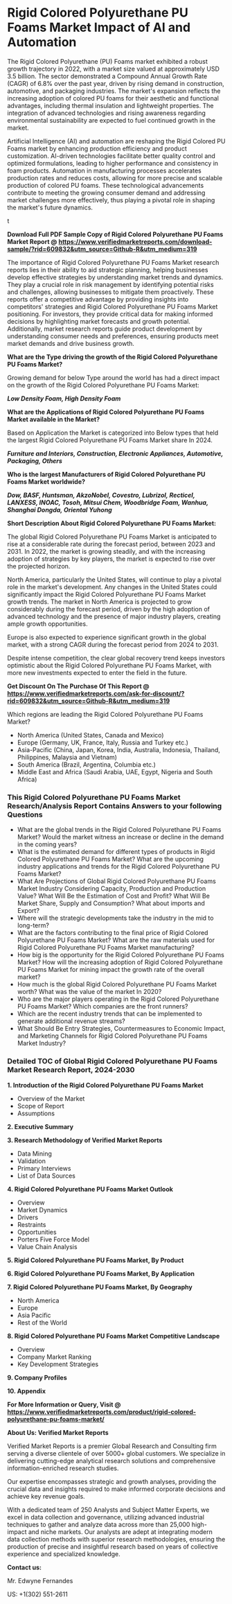 <meta name="title" content="Global  Rigid Colored Polyurethane PU Foams Market Impact of AI and Automation"><meta name="description" content="  The Rigid Colored Polyurethane (PU) Foams market exhibited a robust growth trajectory in 2022, with a market size valued at approximately USD 3.5 billion. The sector"><meta name="title" content=" Rigid Colored Polyurethane PU Foams Market Size, Share, Scope, Trends, Growth, Opportunities, Analysis, Forecast"> <h1>Rigid Colored Polyurethane PU Foams Market Impact of AI and Automation</h1> <p>The Rigid Colored Polyurethane (PU) Foams market exhibited a robust growth trajectory in 2022, with a market size valued at approximately USD 3.5 billion. The sector demonstrated a Compound Annual Growth Rate (CAGR) of 6.8% over the past year, driven by rising demand in construction, automotive, and packaging industries. The market's expansion reflects the increasing adoption of colored PU foams for their aesthetic and functional advantages, including thermal insulation and lightweight properties. The integration of advanced technologies and rising awareness regarding environmental sustainability are expected to fuel continued growth in the market.</p> <p>Artificial Intelligence (AI) and automation are reshaping the Rigid Colored PU Foams market by enhancing production efficiency and product customization. AI-driven technologies facilitate better quality control and optimized formulations, leading to higher performance and consistency in foam products. Automation in manufacturing processes accelerates production rates and reduces costs, allowing for more precise and scalable production of colored PU foams. These technological advancements contribute to meeting the growing consumer demand and addressing market challenges more effectively, thus playing a pivotal role in shaping the market's future dynamics.</p> t</p><p id="" class=""><strong>Download Full PDF Sample Copy of Rigid Colored Polyurethane PU Foams Market Report @ <a href="https://www.verifiedmarketreports.com/download-sample/?rid=609832&utm_source=Github-R&utm_medium=319" target="_blank">https://www.verifiedmarketreports.com/download-sample/?rid=609832&utm_source=Github-R&utm_medium=319</a></strong></p><p>The importance of&nbsp;Rigid Colored Polyurethane PU Foams Market research reports lies in their ability to aid strategic planning, helping businesses develop effective strategies by understanding market trends and dynamics. They play a crucial role in risk management by identifying potential risks and challenges, allowing businesses to mitigate them proactively. These reports offer a competitive advantage by providing insights into competitors' strategies and Rigid Colored Polyurethane PU Foams Market positioning. For investors, they provide critical data for making informed decisions by highlighting market forecasts and growth potential. Additionally, market research reports guide product development by understanding consumer needs and preferences, ensuring products meet market demands and drive business growth.</p><p><strong>What are the&nbsp;Type driving the growth of the Rigid Colored Polyurethane PU Foams Market?</strong></p><p id="" class="">Growing demand for below Type around the world has had a direct impact on the growth of the Rigid Colored Polyurethane PU Foams Market:</p><em><strong>Low Density Foam, High Density Foam</strong></em></p><strong>What are the&nbsp;Applications&nbsp;of Rigid Colored Polyurethane PU Foams Market available in the Market?</strong></p><p id="" class="">Based on Application the Market is categorized into Below types that held the largest Rigid Colored Polyurethane PU Foams Market share In 2024.</p><em><strong>Furniture and Interiors, Construction, Electronic Appliances, Automotive, Packaging, Others</strong></em></p><strong>Who is the largest Manufacturers of Rigid Colored Polyurethane PU Foams Market worldwide?</strong></p><p><em><strong>Dow, BASF, Huntsman, AkzoNobel, Covestro, Lubrizol, Recticel, LANXESS, INOAC, Tosoh, Mitsui Chem, Woodbridge Foam, Wanhua, Shanghai Dongda, Oriental Yuhong</strong></em></p><p id="" class=""><strong>Short Description About Rigid Colored Polyurethane PU Foams Market:</strong></p><p>The global Rigid Colored Polyurethane PU Foams Market is anticipated to rise at a considerable rate during the forecast period, between 2023 and 2031. In 2022, the market is growing steadily, and with the increasing adoption of strategies by key players, the market is expected to rise over the projected horizon.</p><p>North America, particularly the United States, will continue to play a pivotal role in the market's development. Any changes in the United States could significantly impact the Rigid Colored Polyurethane PU Foams Market growth trends. The market in North America is projected to grow considerably during the forecast period, driven by the high adoption of advanced technology and the presence of major industry players, creating ample growth opportunities.</p><p>Europe is also expected to experience significant growth in the global market, with a strong CAGR during the forecast period from 2024 to 2031.</p><p>Despite intense competition, the clear global recovery trend keeps investors optimistic about the Rigid Colored Polyurethane PU Foams Market, with more new investments expected to enter the field in the future.</p><p id="" class=""><strong>Get Discount On The Purchase Of This Report @ <a href="https://www.verifiedmarketreports.com/ask-for-discount/?rid=609832&utm_source=Github-R&utm_medium=319" target="_blank">https://www.verifiedmarketreports.com/ask-for-discount/?rid=609832&utm_source=Github-R&utm_medium=319</a></strong></p>Which regions are leading the Rigid Colored Polyurethane PU Foams Market?</p><ul><li>North America (United States, Canada and Mexico)</li><li>Europe (Germany, UK, France, Italy, Russia and Turkey etc.)</li><li>Asia-Pacific (China, Japan, Korea, India, Australia, Indonesia, Thailand, Philippines, Malaysia and Vietnam)</li><li>South America (Brazil, Argentina, Columbia etc.)</li><li>Middle East and Africa (Saudi Arabia, UAE, Egypt, Nigeria and South Africa)</li></ul><h3 id="" class="">This Rigid Colored Polyurethane PU Foams Market Research/Analysis Report Contains Answers to your following Questions</h3><ul><li>What are the global trends in the Rigid Colored Polyurethane PU Foams Market? Would the market witness an increase or decline in the demand in the coming years?</li><li>What is the estimated demand for different types of products in Rigid Colored Polyurethane PU Foams Market? What are the upcoming industry applications and trends for the Rigid Colored Polyurethane PU Foams Market?</li><li>What Are Projections of Global Rigid Colored Polyurethane PU Foams Market Industry Considering Capacity, Production and Production Value? What Will Be the Estimation of Cost and Profit? What Will Be Market Share, Supply and Consumption? What about imports and Export?</li><li>Where will the strategic developments take the industry in the mid to long-term?</li><li>What are the factors contributing to the final price of Rigid Colored Polyurethane PU Foams Market? What are the raw materials used for Rigid Colored Polyurethane PU Foams Market manufacturing?</li><li>How big is the opportunity for the Rigid Colored Polyurethane PU Foams Market? How will the increasing adoption of Rigid Colored Polyurethane PU Foams Market for mining impact the growth rate of the overall market?</li><li>How much is the global Rigid Colored Polyurethane PU Foams Market worth? What was the value of the market In 2020?</li><li>Who are the major players operating in the Rigid Colored Polyurethane PU Foams Market? Which companies are the front runners?</li><li>Which are the recent industry trends that can be implemented to generate additional revenue streams?</li><li>What Should Be Entry Strategies, Countermeasures to Economic Impact, and Marketing Channels for Rigid Colored Polyurethane PU Foams Market Industry?</li></ul><h3 id="" class="">Detailed TOC of Global Rigid Colored Polyurethane PU Foams Market Research Report, 2024-2030</h3><p id="" class=""><strong>1. Introduction of the Rigid Colored Polyurethane PU Foams Market</strong></p><ul><li>Overview of the Market</li><li>Scope of Report</li><li>Assumptions</li></ul><p id="" class=""><strong>2. Executive Summary</strong></p><p id="" class=""><strong>3. Research Methodology of Verified Market Reports</strong></p><ul><li>Data Mining</li><li>Validation</li><li>Primary Interviews</li><li>List of Data Sources</li></ul><p id="" class=""><strong>4. Rigid Colored Polyurethane PU Foams Market Outlook</strong></p><ul><li>Overview</li><li>Market Dynamics</li><li>Drivers</li><li>Restraints</li><li>Opportunities</li><li>Porters Five Force Model</li><li>Value Chain Analysis</li></ul><p id="" class=""><strong>5. Rigid Colored Polyurethane PU Foams Market, By Product</strong></p><p id="" class=""><strong>6. Rigid Colored Polyurethane PU Foams Market, By Application</strong></p><p id="" class=""><strong>7. Rigid Colored Polyurethane PU Foams Market, By Geography</strong></p><ul><li>North America</li><li>Europe</li><li>Asia Pacific</li><li>Rest of the World</li></ul><p id="" class=""><strong>8. Rigid Colored Polyurethane PU Foams Market Competitive Landscape</strong></p><ul><li>Overview</li><li>Company Market Ranking</li><li>Key Development Strategies</li></ul><p id="" class=""><strong>9. Company Profiles</strong></p><p id="" class=""><strong>10. Appendix</strong></p><p id="" class=""><strong>For More Information or Query, Visit @ <a href="https://www.verifiedmarketreports.com/product/rigid-colored-polyurethane-pu-foams-market/" target="_blank">https://www.verifiedmarketreports.com/product/rigid-colored-polyurethane-pu-foams-market/</a></strong></p><p id="" class=""><strong>About Us: Verified Market Reports</strong></p><p id="" class="">Verified Market Reports is a premier Global Research and Consulting firm serving a diverse clientele of over 5000+ global customers. We specialize in delivering cutting-edge analytical research solutions and comprehensive information-enriched research studies.</p><p id="" class="">Our expertise encompasses strategic and growth analyses, providing the crucial data and insights required to make informed corporate decisions and achieve key revenue goals.</p><p id="" class="">With a dedicated team of 250 Analysts and Subject Matter Experts, we excel in data collection and governance, utilizing advanced industrial techniques to gather and analyze data across more than 25,000 high-impact and niche markets. Our analysts are adept at integrating modern data collection methods with superior research methodologies, ensuring the production of precise and insightful research based on years of collective experience and specialized knowledge.</p><p id="" class=""><strong>Contact us:</strong></p><p id="" class="">Mr. Edwyne Fernandes</p><p id="" class="">US: +1(302) 551-2611</p>